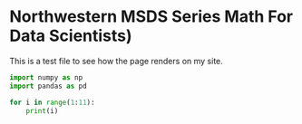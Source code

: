 # Northwestern MSDS Series Math For Data Scientists)
This is a test file to see how the page renders on my site.

```python
import numpy as np
import pandas as pd

for i in range(1:11):
	print(i)
```

<!--stackedit_data:
eyJoaXN0b3J5IjpbLTU4MDE4OTQyLDE4MDIyNDk3NjMsMTkxOT
U5NTgyMSwzMzI2Nzg4NzZdfQ==
-->